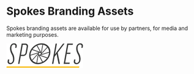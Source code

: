 # Spokes Branding Assets
Spokes branding assets are available for use by partners, for media and marketing purposes.

![spokes logo](https://github.com/spokesfit/branding-assets/blob/master/no_strapline/spokes_logo_dark_nostrap-200px.png?raw=true)
